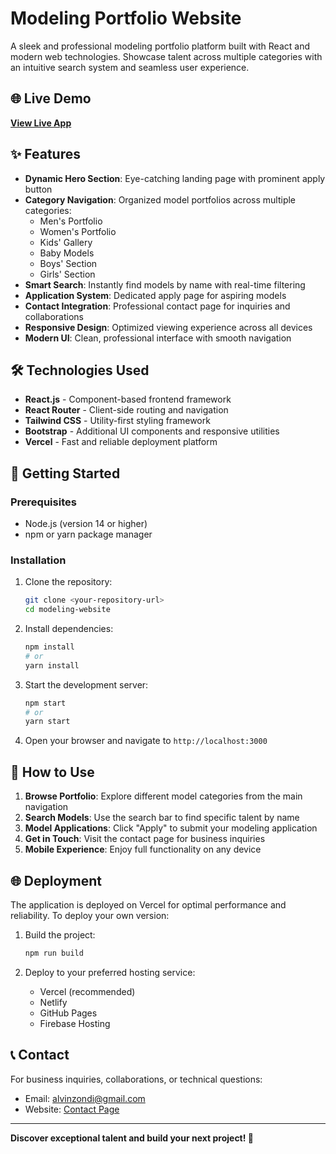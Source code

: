 # Modeling Portfolio Website

A sleek and professional modeling portfolio platform built with React and modern web technologies. Showcase talent across multiple categories with an intuitive search system and seamless user experience.

## 🌐 Live Demo

**[View Live App](https://d-a-models.vercel.app/)**

## ✨ Features

- **Dynamic Hero Section**: Eye-catching landing page with prominent apply button
- **Category Navigation**: Organized model portfolios across multiple categories:
  - Men's Portfolio
  - Women's Portfolio  
  - Kids' Gallery
  - Baby Models
  - Boys' Section
  - Girls' Section
- **Smart Search**: Instantly find models by name with real-time filtering
- **Application System**: Dedicated apply page for aspiring models
- **Contact Integration**: Professional contact page for inquiries and collaborations
- **Responsive Design**: Optimized viewing experience across all devices
- **Modern UI**: Clean, professional interface with smooth navigation

## 🛠️ Technologies Used

- **React.js** - Component-based frontend framework
- **React Router** - Client-side routing and navigation
- **Tailwind CSS** - Utility-first styling framework
- **Bootstrap** - Additional UI components and responsive utilities
- **Vercel** - Fast and reliable deployment platform

## 🚀 Getting Started

### Prerequisites

- Node.js (version 14 or higher)
- npm or yarn package manager

### Installation

1. Clone the repository:
   ```bash
   git clone <your-repository-url>
   cd modeling-website
   ```

2. Install dependencies:
   ```bash
   npm install
   # or
   yarn install
   ```

3. Start the development server:
   ```bash
   npm start
   # or
   yarn start
   ```

4. Open your browser and navigate to `http://localhost:3000`

## 📖 How to Use

1. **Browse Portfolio**: Explore different model categories from the main navigation
2. **Search Models**: Use the search bar to find specific talent by name
3. **Model Applications**: Click "Apply" to submit your modeling application
4. **Get in Touch**: Visit the contact page for business inquiries
5. **Mobile Experience**: Enjoy full functionality on any device

## 🌐 Deployment

The application is deployed on Vercel for optimal performance and reliability. To deploy your own version:

1. Build the project:
   ```bash
   npm run build
   ```

2. Deploy to your preferred hosting service:
   - Vercel (recommended)
   - Netlify
   - GitHub Pages
   - Firebase Hosting

## 📞 Contact

For business inquiries, collaborations, or technical questions:
- Email: alvinzondi@gmail.com
- Website: [Contact Page](https://d-a-models.vercel.app/contact)

---

**Discover exceptional talent and build your next project! 📸**
